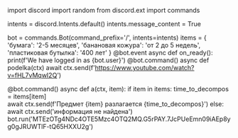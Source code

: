 import discord
import random
from discord.ext import commands

intents = discord.Intents.default()
intents.message_content = True

bot = commands.Bot(command_prefix='/', intents=intents)
items = {
        'бумага': '2-5 месяцев',
        'банановая кожура': 'от 2 до 5 недель',
        'пластиковая бутылка': '400 лет'
}
@bot.event
async def on_ready():
    print(f'We have logged in as {bot.user}')
@bot.command()
async def podelka(ctx)
    await ctx.send(f'https://www.youtube.com/watch?v=fHL7vMqwI2Q')
    
@bot.command()
async def a(ctx, item):
    if item in items:
        time_to_decompos = items[item]    
        await ctx.send(f'Предмет {item} разлагается {time_to_decompos}')
    else:
        await ctx.send('информация не найдена')
bot.run('MTEzOTg4NDc4OTE5Mzc4OTQ2MQ.G5rPAY.7JcPUeEmn09iAEp8yg0gJRUWTlF-tQ65HXXU2g')
